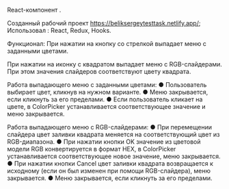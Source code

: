 React-компонент <ColorPicker>.

Созданный рабочий проект https://beliksergeytesttask.netlify.app/;
Использовал : React, Redux, Hooks.

Функционал:
При нажатии на кнопку со стрелкой
выпадает меню с заданными цветами.

При нажатии на иконку с квадратом
выпадает меню с RGB-слайдерами.
При этом значения слайдеров
соответствуют цвету квадрата.


Работа выпадающего меню с заданными цветами:
● Пользователь выбирает цвет, кликнув на нужном варианте.
● Меню закрывается, если кликнуть за его пределами.
● Если пользователь кликает на цвете, в ColorPicker устанавливается соответствующее
значение и меню закрывается.
  
Работа выпадающего меню с RGB-слайдерами:
● При перемещении слайдера цвет заливки квадрата меняется на соответствующий
цвет из RGB-диапазона.
● При нажатии кнопки ОK значение из цветовой модели RGB конвертируется в формат HEX,
в ColorPicker устанавливается соответствующее новое значение, меню закрывается.
● При нажатии кнопки Cancel цвет заливки квадрата возвращается к исходному
(если он был изменен при помощи RGB-слайдера), меню закрывается.
● Меню закрывается, если кликнуть за его пределами.
